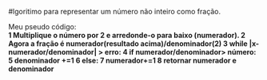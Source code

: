 #lgoritimo para representar um número não inteiro como fração.

Meu pseudo código:  
**1 Multiplique o número por 2 e arredonde-o para baixo (numerador). 
2 Agora a fração é numerador(resultado acima)/denominador(2)
3 while |x-numerador/denominador| > erro:
4   if numerador/denominador> número:
5       denominador +=1
6   else:
7       numerador+=1
8   retornar numerador e denominador**
